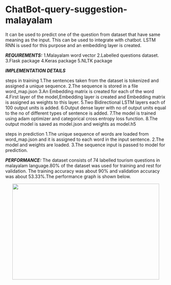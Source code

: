 # ChatBot-query-suggestion-malayalam
It can be  used to predict one of the  question from dataset that have same meaning as the input.
This can be used to integrate with chatbot.
LSTM RNN is used for this purpose and an embedding layer is created.

***REQUIREMENTS:***
1.Malayalam word vector
2.Labelled questions dataset.
3.Flask package
4.Keras package
5.NLTK package

***IMPLEMENTATION DETAILS***

steps in training
1.The sentences taken from the dataset is tokenized and assigned a unique sequence.
2.The sequence is stored in a file word_map.json
3.An Embedding matrix is created for each of the word
4.First layer of the model,Embedding layer is created and Embedding matrix is assigned as weights to this layer.
5.Two Bidirectional LSTM layers each of 100 output units is added.
6.Output dense layer with no of output units equal to the no of different types of sentence is added.
7.The model is trained using adam optimizer and categorical cross entropy loss function.
8.The output model is saved as model.json and weights as model.h5

steps in prediction
1.The unique sequence of words are loaded from word_map.json and it is assigned to each word in the input sentence.
2.The model and weights are loaded.
3.The sequence input is passed to model for prediction.

***PERFORMANCE:***
The dataset consists of 74 labelled  tourism questions in malayalam language.80% of the dataset was used for training and rest for validation. The training accuracy was about 90% and validation accuracy was about 53.33%.The performance graph is shown below.
<p align="center">
  <img width="460" height="300" src="https://github.com/abinshoby/ChatBot-query-suggestion-malayalam/blob/master/malayalam%20chatbot/epoch21trial13.png">
</p>
